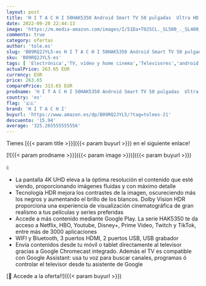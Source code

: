 ```yaml
---
layout: post
title: 'H I T A C H I 50HAK5350 Android Smart TV 50 pulgadas  Ultra HD  HDR10  Dolby Vision  Bluetooth  Google Play  Chromecast integrado  compatible con Google Assistant TDT y satélite'
date: 2022-09-20 22:44:13
image: 'https://m.media-amazon.com/images/I/51Da+TO25CL._SL500_._SL400_.jpg'
comments: true
category: ofertas
author: 'tole.es'
slug: 'B09RQ2JYL5-es H I T A C H I 50HAK5350 Android Smart TV 50 pulgadas Ultra...'
sku: 'B09RQ2JYL5-es'
tags: [ 'Electrónica','TV, vídeo y home cinema','Televisores','android','h i t a c h i','🇪🇸', ]
actualPrice: 263.65 EUR
currency: EUR
price: 263.65
comparePrice: 313.65 EUR
prodname: 'H I T A C H I 50HAK5350 Android Smart TV 50 pulgadas  Ultra HD  HDR10  Dolby Vision  Bluetooth  Google Play  Chromecast integrado  compatible con Google Assistant TDT y satélite'
country: 'es'
flag: '🇪🇸'
brand: 'H I T A C H I'
buyurl: 'https://www.amazon.es/dp/B09RQ2JYL5/?tag=tolees-21'
descuento: '15.94'
average: '325.265555555556'
---
```


Tienes [{{< param title >}}]({{< param buyurl >}}) en el siguiente enlace!

[![{{< param prodname >}}]({{< param image >}})]({{< param buyurl >}})

ℹ️:

- La pantalla 4K UHD eleva a la óptima resolución el contenido que esté viendo, proporcionando imágenes fluidas y con máximo detalle
- Tecnología HDR mejora los contrastes de la imagen, oscureciendo más los negros y aumentando el brillo de los blancos. Dolby Vision HDR proporciona una experiencia de visualización cinematográfica de gran realismo a tus películas y series preferidas
- Accede a más contenido mediante Google Play. La serie HAK5350 te da acceso a Netflix, HBO, Youtube, Disney+, Prime Video, Twitch y TikTok, entre más de 3000 aplicaciones
- WIFI y Bluetooth, 3 puertos HDMI, 2 puertos USB, USB grabador
- Envía contenidos desde tu móvil o tablet directamente al televisor gracias a Google Chromecast integrado. Además el TV es compatible con Google Assistant: usa tu voz para buscar canales, programas ó controlar el televisor desde tu asistente de Google

[🛒 Accede a la oferta!!]({{< param buyurl >}})
